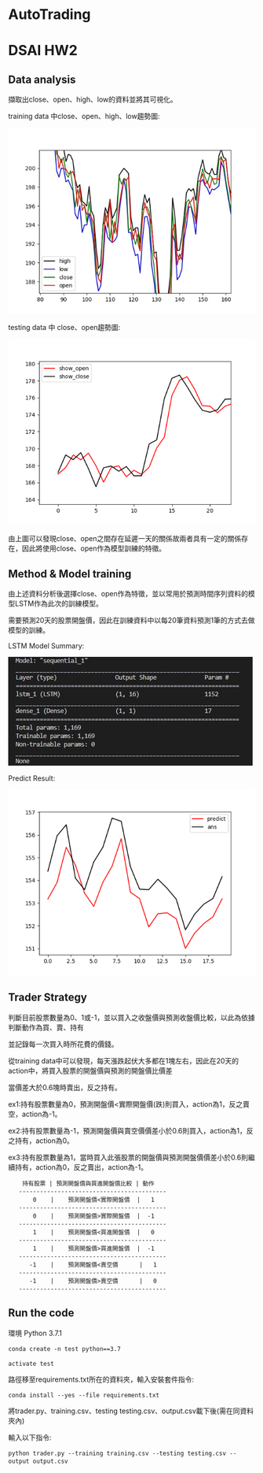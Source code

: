 # AutoTrading
# DSAI HW2

## Data analysis
   擷取出close、open、high、low的資料並將其可視化。
   
   training data 中close、open、high、low趨勢圖:
   
   ![4line](https://github.com/linzh0205/AutoTrading/blob/main/plot/4line.jpeg)
   
   
   testing data 中 close、open趨勢圖:
   
   ![close_open](https://github.com/linzh0205/AutoTrading/blob/main/plot/Figure_1.png)
   
   由上圖可以發現close、open之間存在延遲一天的關係故兩者具有一定的關係存在，因此將使用close、open作為模型訓練的特徵。
   
## Method & Model training
   由上述資料分析後選擇close、open作為特徵，並以常用於預測時間序列資料的模型LSTM作為此次的訓練模型。
   
   需要預測20天的股票開盤價，因此在訓練資料中以每20筆資料預測1筆的方式去做模型的訓練。
   
   LSTM Model Summary:
   
   ![LSTM](https://github.com/linzh0205/AutoTrading/blob/main/plot/LSTM.JPG)
   
   Predict Result:
   
   ![result](https://github.com/linzh0205/AutoTrading/blob/main/plot/result.png)
   
## Trader Strategy
   判斷目前股票數量為0、1或-1，並以買入之收盤價與預測收盤價比較，以此為依據判斷動作為買、賣、持有
   
   並記錄每一次買入時所花費的價錢。
   
   從training data中可以發現，每天漲跌起伏大多都在1塊左右，因此在20天的action中，將買入股票的開盤價與預測的開盤價比價差
   
   當價差大於0.6塊時賣出，反之持有。
   
   ex1:持有股票數量為0，預測開盤價<實際開盤價(跌)則買入，action為1，反之賣空，action為-1。
   
   ex2:持有股票數量為-1，預測開盤價與賣空價價差小於0.6則買入，action為1，反之持有，action為0。
   
   ex3:持有股票數量為1，當時買入此張股票的開盤價與預測開盤價價差小於0.6則繼續持有，action為0，反之賣出，action為-1。
   
```
    持有股票 | 預測開盤價與買進開盤價比較 | 動作 
   ------------------------------------------
       0    |    預測開盤價<實際開盤價  |   1  
   ------------------------------------------
       0    |    預測開盤價>實際開盤價  |  -1  
   ------------------------------------------
       1    |    預測開盤價<買進開盤價  |   0  
   ------------------------------------------
       1    |    預測開盤價>買進開盤價  |  -1  
   ------------------------------------------
      -1    |    預測開盤價<賣空價      |   1  
   ------------------------------------------
      -1    |    預測開盤價>賣空價      |   0  
   ------------------------------------------
```
## Run the code
環境
Python 3.7.1
```
conda create -n test python==3.7
```
```
activate test
```
路徑移至requirements.txt所在的資料夾，輸入安裝套件指令:
```
conda install --yes --file requirements.txt
```
將trader.py、training.csv、testing testing.csv、output.csv載下後(需在同資料夾內)

輸入以下指令:
```
python trader.py --training training.csv --testing testing.csv --output output.csv
```
